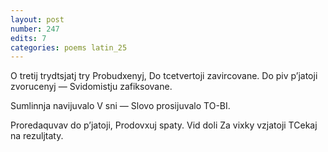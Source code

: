```yaml
---
layout: post
number: 247
edits: 7
categories: poems latin_25
---
```


O tretij trydtsjatj try
Probudxenyj,
Do tcetvertoji zavircovane.
Do piv pʼjatoji zvorucenyj —
Svidomistju zafiksovane.

Sumlinnja navijuvalo
V sni —
Slovo prosijuvalo
TO-BI.

Proredaquvav do p’jatoji,
Prodovxuj spaty.
Vid doli 
Za vixky vzjatoji
TCekaj na rezuljtaty.

